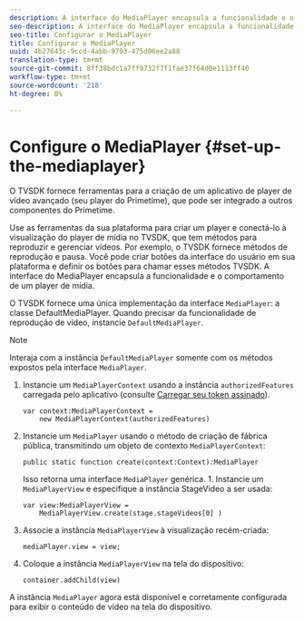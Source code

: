 ```yaml
---
description: A interface do MediaPlayer encapsula a funcionalidade e o comportamento de um player de mídia.
seo-description: A interface do MediaPlayer encapsula a funcionalidade e o comportamento de um player de mídia.
seo-title: Configurar o MediaPlayer
title: Configurar o MediaPlayer
uuid: 4b27643c-9ccd-4abb-9793-475d06ee2a88
translation-type: tm+mt
source-git-commit: 8ff38bdc1a7ff9732f7f1fae37f64d0e1113ff40
workflow-type: tm+mt
source-wordcount: '218'
ht-degree: 0%

---
```



# Configure o MediaPlayer {#set-up-the-mediaplayer}

O TVSDK fornece ferramentas para a criação de um aplicativo de player de vídeo avançado (seu player do Primetime), que pode ser integrado a outros componentes do Primetime.

Use as ferramentas da sua plataforma para criar um player e conectá-lo à visualização do player de mídia no TVSDK, que tem métodos para reproduzir e gerenciar vídeos. Por exemplo, o TVSDK fornece métodos de reprodução e pausa. Você pode criar botões da interface do usuário em sua plataforma e definir os botões para chamar esses métodos TVSDK. A interface do MediaPlayer encapsula a funcionalidade e o comportamento de um player de mídia.

O TVSDK fornece uma única implementação da interface `MediaPlayer`: a classe DefaultMediaPlayer. Quando precisar da funcionalidade de reprodução de vídeo, instancie `DefaultMediaPlayer`.

>[!NOTE]
>
>Interaja com a instância `DefaultMediaPlayer` somente com os métodos expostos pela interface `MediaPlayer`.

1. Instancie um `MediaPlayerContext` usando a instância `authorizedFeatures` carregada pelo aplicativo (consulte [Carregar seu token assinado](../../tvsdk-1.4-for-desktop-hls/t-psdk-dhls-1.4-configure/t-psdk-dhls-1.4-get-signed-token.md)).

   ```
   var context:MediaPlayerContext =  
       new MediaPlayerContext(authorizedFeatures)
   ```

1. Instancie um `MediaPlayer` usando o método de criação de fábrica pública, transmitindo um objeto de contexto `MediaPlayerContext`:

   ```
   public static function create(context:Context):MediaPlayer
   ```

   Isso retorna uma interface `MediaPlayer` genérica. 1. Instancie um `MediaPlayerView` e especifique a instância StageVideo a ser usada:

   ```
   var view:MediaPlayerView =  
       MediaPlayerView.create(stage.stageVideos[0] )
   ```

1. Associe a instância `MediaPlayerView` à visualização recém-criada:

   ```
   mediaPlayer.view = view;
   ```

1. Coloque a instância `MediaPlayerView` na tela do dispositivo:

   ```
   container.addChild(view)
   ```

A instância `MediaPlayer` agora está disponível e corretamente configurada para exibir o conteúdo de vídeo na tela do dispositivo.